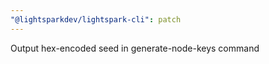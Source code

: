 ```yaml
---
"@lightsparkdev/lightspark-cli": patch
---
```


Output hex-encoded seed in generate-node-keys command
